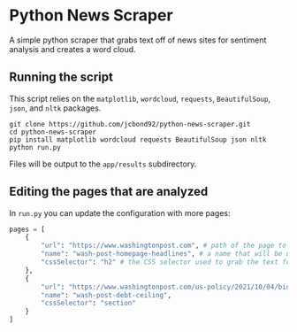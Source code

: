 # Python News Scraper

A simple python scraper that grabs text off of news sites for sentiment analysis and creates a word cloud.

## Running the script

This script relies on the `matplotlib`, `wordcloud`, `requests`, `BeautifulSoup`, `json`, and `nltk` packages.

```
git clone https://github.com/jcbond92/python-news-scraper.git
cd python-news-scraper
pip install matplotlib wordcloud requests BeautifulSoup json nltk
python run.py
```

Files will be output to the `app/results` subdirectory.

## Editing the pages that are analyzed

In `run.py` you can update the configuration with more pages:

```python
pages = [
    {
        "url": "https://www.washingtonpost.com", # path of the page to request
        "name": "wash-post-homepage-headlines", # a name that will be used when the output files are created
        "cssSelector": "h2" # the CSS selector used to grab the text for evaluation (this is grabs all instances of that element)
    },
    {
        "url": "https://www.washingtonpost.com/us-policy/2021/10/04/biden-schumer-debt-ceiling/",
        "name": "wash-post-debt-ceiling",
        "cssSelector": "section"
    }
]
```
